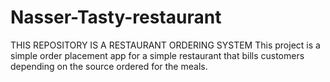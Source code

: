 # Nasser-Tasty-restaurant
THIS REPOSITORY IS A RESTAURANT ORDERING SYSTEM 
This project is  a simple order placement app for a simple 
restaurant that bills customers depending on the source ordered for the meals.
